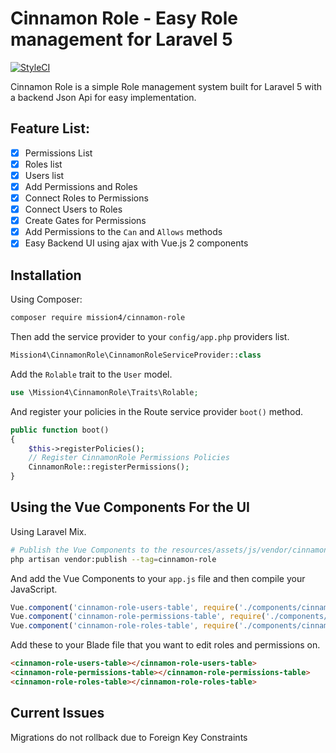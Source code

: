 # Cinnamon Role - Easy Role management for Laravel 5
[![StyleCI](https://styleci.io/repos/83485720/shield?branch=master)](https://styleci.io/repos/83485720)

Cinnamon Role is a simple Role management system built for Laravel 5 with a backend Json Api for easy implementation.

## Feature List: 
- [x] Permissions List
- [x] Roles list
- [x] Users list
- [x] Add Permissions and Roles
- [x] Connect Roles to Permissions
- [x] Connect Users to Roles
- [x] Create Gates for Permissions
- [x] Add Permissions to the `Can` and `Allows` methods
- [x] Easy Backend UI using ajax with Vue.js 2 components

## Installation
Using Composer:
``` bash
composer require mission4/cinnamon-role
```
Then add the service provider to your `config/app.php` providers list.
``` php
Mission4\CinnamonRole\CinnamonRoleServiceProvider::class
```
Add the `Rolable` trait to the `User` model.
``` php
use \Mission4\CinnamonRole\Traits\Rolable;
```
And register your policies in the Route service provider `boot()` method.
``` php
public function boot()
{
    $this->registerPolicies();
    // Register CinnamonRole Permissions Policies
    CinnamonRole::registerPermissions();
}
```

## Using the Vue Components For the UI
Using Laravel Mix.
``` bash
# Publish the Vue Components to the resources/assets/js/vendor/cinnamon-role directory
php artisan vendor:publish --tag=cinnamon-role
```
And add the Vue Components to your `app.js` file and then compile your JavaScript.
``` javascript
Vue.component('cinnamon-role-users-table', require('./components/cinnamon-role/cinnamonRoleUsersTable.vue'));
Vue.component('cinnamon-role-permissions-table', require('./components/cinnamon-role/cinnamonRolePermissionsTable.vue'));
Vue.component('cinnamon-role-roles-table', require('./components/cinnamon-role/cinnamonRoleRolesTable.vue'));
```
Add these to your Blade file that you want to edit roles and permissions on.
``` html
<cinnamon-role-users-table></cinnamon-role-users-table>
<cinnamon-role-permissions-table></cinnamon-role-permissions-table>
<cinnamon-role-roles-table></cinnamon-role-roles-table>
```

## Current Issues
Migrations do not rollback due to Foreign Key Constraints
